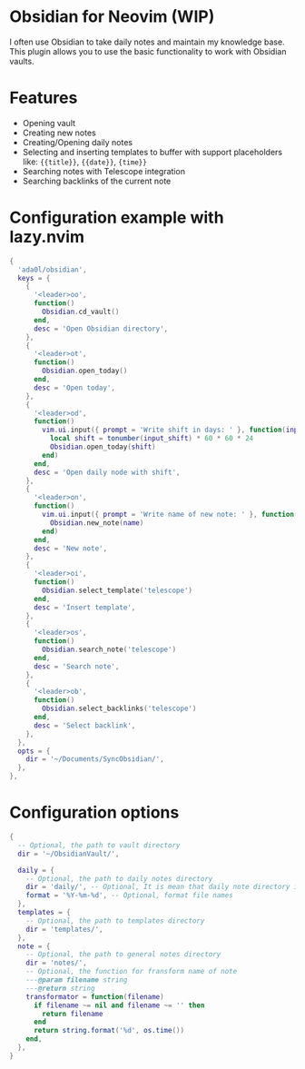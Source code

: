 Obsidian for Neovim (WIP)
=============

I often use Obsidian to take daily notes and maintain my knowledge base. This plugin allows you to use the basic functionality to work with Obsidian vaults.

# Features

- Opening vault
- Creating new notes
- Creating/Opening daily notes
- Selecting and inserting templates to buffer with support placeholders like: ``{{title}}``, ``{{date}}``, ``{time}}``
- Searching notes with Telescope integration
- Searching backlinks of the current note

# Configuration example with lazy.nvim

```lua
{
  'ada0l/obsidian',
  keys = {
    {
      '<leader>oo',
      function()
        Obsidian.cd_vault()
      end,
      desc = 'Open Obsidian directory',
    },
    {
      '<leader>ot',
      function()
        Obsidian.open_today()
      end,
      desc = 'Open today',
    },
    {
      '<leader>od',
      function()
        vim.ui.input({ prompt = 'Write shift in days: ' }, function(input_shift)
          local shift = tonumber(input_shift) * 60 * 60 * 24
          Obsidian.open_today(shift)
        end)
      end,
      desc = 'Open daily node with shift',
    },
    {
      '<leader>on',
      function()
        vim.ui.input({ prompt = 'Write name of new note: ' }, function(name)
          Obsidian.new_note(name)
        end)
      end,
      desc = 'New note',
    },
    {
      '<leader>oi',
      function()
        Obsidian.select_template('telescope')
      end,
      desc = 'Insert template',
    },
    {
      '<leader>os',
      function()
        Obsidian.search_note('telescope')
      end,
      desc = 'Search note',
    },
    {
      '<leader>ob',
      function()
        Obsidian.select_backlinks('telescope')
      end,
      desc = 'Select backlink',
    },
  },
  opts = {
    dir = '~/Documents/SyncObsidian/',
  },
},
```

# Configuration options

```lua
{
  -- Optional, the path to vault directory
  dir = '~/ObsidianVault/',

  daily = {
    -- Optional, the path to daily notes directory
    dir = 'daily/', -- Optional, It is mean that daily note directory is ~/ObsidianVault/daily/
    format = '%Y-%m-%d', -- Optional, format file names
  },
  templates = {
    -- Optional, the path to templates directory
    dir = 'templates/',
  },
  note = {
    -- Optional, the path to general notes directory
    dir = 'notes/',
    -- Optional, the function for fransform name of note
    ---@param filename string
    ---@return string
    transformator = function(filename)
      if filename ~= nil and filename ~= '' then
        return filename
      end
      return string.format('%d', os.time())
    end,
  },
}
```

